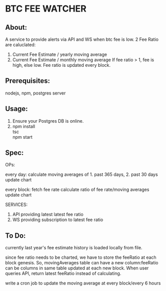# BTC FEE WATCHER

## About:
A service to provide alerts via API and WS when btc fee is low.
2 Fee Ratio are caluclated:
1. Current Fee Estimate / yearly moving average 
2. Current Fee Estimate / monthly moving average 
If fee ratio > 1, fee is high, else low.
Fee ratio is updated every block.

## Prerequisites:
nodejs, npm, postgres server

## Usage:
1. Ensure your Postgres DB is online.
2. npm install  
   tsc  
   npm start    

## Spec:

  OPs:

  every day:
  calculate moving averages of 1. past 365 days, 2. past 30 days
  update chart

  every block:
  fetch fee rate 
  calculate ratio of fee rate/moving averages
  update chart 

  SERVICES:
  
  1. API providing latest latest fee ratio
  2. WS providing subscription to latest fee ratio

## To Do:
currently last year's fee estimate history is loaded locally from file.

since fee ratio needs to be charted, we have to store the feeRatio at each block genesis.
So, movingAverages table can have a new column:feeRatio can be columns in same table updated at each new block.
When user queries API, return latest feeRatio instead of calculating. 

write a cron job to update the moving average at every block/every 6 hours 
